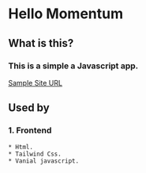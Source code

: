 # Hello Momentum

## What is this?

### This is a simple a Javascript app.

[Sample Site URL](https://takemyhands.github.io/hello-nomentum-js/)

## Used by

### 1. Frontend

    * Html.
    * Tailwind Css.
    * Vanial javascript.
